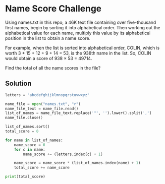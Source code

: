 # Name Score Challenge
Using names.txt in this repo, a 46K text file containing over five-thousand first names, begin by sorting it into alphabetical order. Then working out the alphabetical value for each name, multiply this value by its alphabetical position in the list to obtain a name score.

For example, when the list is sorted into alphabetical order, COLIN, which is worth 3 + 15 + 12 + 9 + 14 = 53, is the 938th name in the list. So, COLIN would obtain a score of 938 × 53 = 49714.

Find the total of all the name scores in the file?


## Solution

```Python
letters = "abcdefghijklmnopqrstuvwxyz"

name_file = open("names.txt", "r")
name_file_text = name_file.read()
list_of_names = name_file_text.replace('"', '').lower().split(',')
name_file.close()

list_of_names.sort()
total_score = 0

for name in list_of_names:
    name_score = 0
    for c in name:
        name_score += (letters.index(c) + 1)

    name_score = name_score * (list_of_names.index(name) + 1)
    total_score += name_score

print(total_score)
```